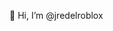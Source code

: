 👋 Hi, I’m @jredelroblox

<!---
jredelroblox/jredelroblox is a ✨ special ✨ repository because its `README.md` (this file) appears on your GitHub profile.
You can click the Preview link to take a look at your changes.
--->
